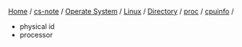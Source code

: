 [Home](https://mengxianbin.github.io) /
[cs-note](https://mengxianbin.github.io/cs-note/content) /
[Operate System](https://mengxianbin.github.io/cs-note/content/Operate%20System) /
[Linux](https://mengxianbin.github.io/cs-note/content/Operate%20System/Linux) /
[Directory](https://mengxianbin.github.io/cs-note/content/Operate%20System/Linux/Directory) /
[proc](https://mengxianbin.github.io/cs-note/content/Operate%20System/Linux/Directory/proc) /
[cpuinfo](https://mengxianbin.github.io/cs-note/content/Operate%20System/Linux/Directory/proc/cpuinfo) /

* physical id
* processor